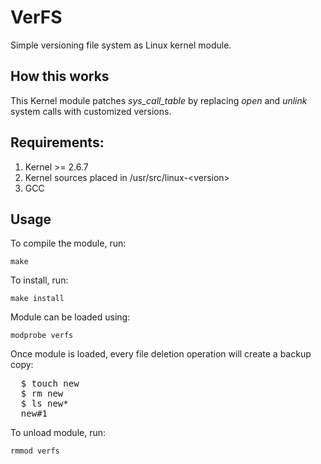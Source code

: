 VerFS
=====
Simple versioning file system as Linux kernel module.


How this works
---------------

This Kernel module patches *sys_call_table* by replacing _open_ and _unlink_ system calls with customized versions.


Requirements:
-------------

1. Kernel >= 2.6.7
2. Kernel sources placed in /usr/src/linux-&lt;version&gt;
3. GCC

Usage
------
To compile the module, run:

  `make`

To install, run:

  `make install`

Module can be loaded using:

  `modprobe verfs`

Once module is loaded, every file deletion operation will create a backup copy:

<pre>
  $ touch new
  $ rm new
  $ ls new*
  new#1
</pre>

To unload module, run:

  `rmmod verfs`

